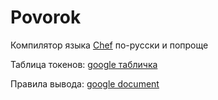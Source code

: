 # Povorok
Компилятор языка [Chef](http://www.dangermouse.net/esoteric/chef.html) по-русски и попроще

Таблица токенов: [google табличка](https://docs.google.com/spreadsheets/d/1Y8yU_vRcAuPNM8qzHzbzX0pPc0V_pr024jTGRUdwKPU/edit#gid=0)

Правила вывода: [google document](https://docs.google.com/document/d/1T_ylqkHSqdEOyrbylsTUM6SHqDseUzCClxrwvV_FPE0/edit?usp=sharing)
